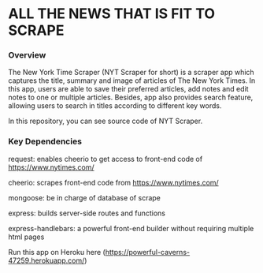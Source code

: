 # ALL THE NEWS THAT IS FIT TO SCRAPE 

### Overview
The New York Time Scraper (NYT Scraper for short) is a scraper app which captures the title, summary and image of articles of The New York Times. In this app, users are able to save their preferred articles, add notes and edit notes to one or multiple articles. Besides, app also provides search feature, allowing users to search in titles according to different key words.

In this repository, you can see source code of NYT Scraper.

### Key Dependencies
request: enables cheerio to get access to front-end code of https://www.nytimes.com/

cheerio: scrapes front-end code from https://www.nytimes.com/

mongoose: be in charge of database of scrape

express: builds server-side routes and functions

express-handlebars: a powerful front-end builder without requiring multiple html pages

 Run this app on Heroku here (https://powerful-caverns-47259.herokuapp.com/)